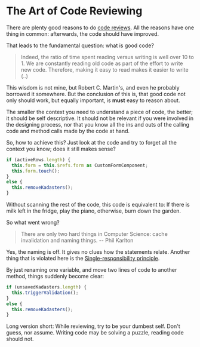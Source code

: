 # The Art of Code Reviewing
There are plenty good reasons to do [code reviews](https://en.wikipedia.org/wiki/Code_review).
All the reasons have one thing in common: afterwards, the code should have improved.

That leads to the fundamental question: what is good code?

> Indeed, the ratio of time spent reading versus writing is well over 10 to 1.
> We are constantly reading old code as part of the effort to write new code.
> Therefore, making it easy to read makes it easier to write (..)

This wisdom is not mine, but Robert C. Martin's, and even he probably borrowed
it somewhere. But the conclusion of this is, that good code not only should
work, but equally important, is **must** easy to reason about.

The smaller the context you need to understand a piece of code, the better;
it should be self descriptive. It should not be relevant if you were involved
in the designing process, nor that you know all the ins and outs of the calling
code and method calls made by the code at hand.

So, how to achieve this? Just look at the code and try to forget all the context
you know; does it still makes sense?
 
``` TypeScript
if (activeRows.length) {
  this.form = this.$refs.form as CustomFormComponent;
  this.form.touch();
}
else {
  this.removeKadasters();
}
```

Without scanning the rest of the code, this code is equivalent to:
If there is milk left in the fridge, play the piano, otherwise, burn down the garden.

So what went wrong?

> There are only two hard things in Computer Science: cache invalidation and naming things.
> -- Phil Karlton

Yes, the naming is off. It gives no clues how the statements relate. Another
thing that is violated here is the [Single-responsibility principle](https://en.wikipedia.org/wiki/Single-responsibility_principle).

By just renaming one variable, and move two lines of code to another method,
things suddenly become clear:

``` TypeScript
if (unsavedKadasters.length) {
  this.triggerValidation();
}
else {
  this.removeKadasters();
}
```

Long version short: While reviewing, try to be your dumbest self. Don't guess,
nor assume. Writing code may be solving a puzzle, reading code should not.
